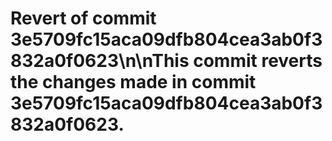 # Revert of commit 3e5709fc15aca09dfb804cea3ab0f3832a0f0623\n\nThis commit reverts the changes made in commit 3e5709fc15aca09dfb804cea3ab0f3832a0f0623.